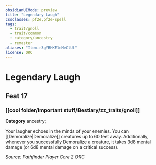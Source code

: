 ```yaml
---
obsidianUIMode: preview
title: "Legendary Laugh"
cssclasses: pf2e,pf2e-spell
tags:
  - trait/gnoll
  - trait/common
  - category/ancestry
  - remaster
aliases: "Item.r3gYBHKE1eMeClUt"
license: ORC
---
```

# Legendary Laugh
## Feat 17
### [[cool folder/Important stuff/Bestiary/zz_traits/gnoll]]

**Category** ancestry; 




Your laugher echoes in the minds of your enemies. You can [[Demoralize|Demoralize]] creatures up to 60 feet away. Additionally, whenever you successfully Demoralize a creature, it takes 3d8 mental damage (or 6d8 mental damage on a critical success).

*Source: Pathfinder Player Core 2*
*ORC*